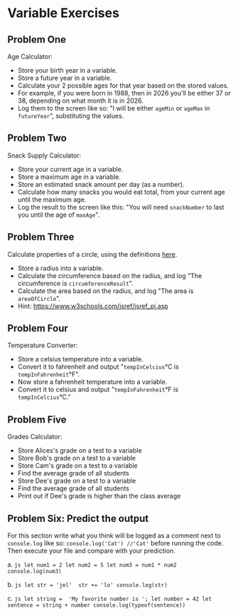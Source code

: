 
# Variable Exercises


## Problem One

Age Calculator:
 * Store your birth year in a variable.
 * Store a future year in a variable.
 * Calculate your 2 possible ages for that year based on the stored values.
 * For example, if you were born in 1988, then in 2026 you'll be either 37 or 38, depending on what month it is in 2026.
 * Log them to the screen like so: "I will be either `ageMin` or `ageMax` in `futureYear`", substituting the values.

## Problem Two

Snack Supply Calculator:
 * Store your current age in a variable.
 * Store a maximum age in a variable.
 * Store an estimated snack amount per day (as a number).
 * Calculate how many snacks you would eat total, from your current age until the maximum age.
 * Log the result to the screen like this: "You will need `snackNumber` to last you until the age of `maxAge`".

## Problem Three

Calculate properties of a circle, using the definitions [here](http://math2.org/math/geometry/circles.htm).
 * Store a radius into a variable.
 * Calculate the circumference based on the radius, and log "The circumference is `circumferenceResult`".
 * Calculate the area based on the radius, and log "The area is `areaOfCircle`".
 * Hint: https://www.w3schools.com/jsref/jsref_pi.asp

## Problem Four

Temperature Converter:
 * Store a celsius temperature into a variable.
 * Convert it to fahrenheit and output "`tempInCelcius`°C is `tempInFahrenheit`°F".
 * Now store a fahrenheit temperature into a variable.
 * Convert it to celsius and output "`tempInFahrenheit`°F is `tempInCelcius`°C."


## Problem Five

Grades Calculator:
 * Store Alices's grade on a test to a variable
 * Store Bob's grade on a test to a variable
 * Store Cam's grade on a test to a variable
 * Find the average grade of all students
 * Store Dee's grade on a test to a variable
 * Find the average grade of all students
 * Print out if Dee's grade is higher than the class average

## Problem Six: Predict the output

For this section write what you think will be logged as a comment next to `console.log` like so: `console.log('Cat') //'Cat'` before running the code. Then execute your file and compare with your prediction.

a. 
    ```js
    let num1 = 2
    let num2 = 5
    let num3 = num1 * num2
    console.log(num3)
    ```

b. 
    ```js
    let str = 'jel' 
    str += 'lo'
    console.log(str)
    ```

c. 
    ```js
    let string =  'My favorite number is ';
    let number = 42
    let sentence = string + number
    console.log(typeof(sentence))
    ```


